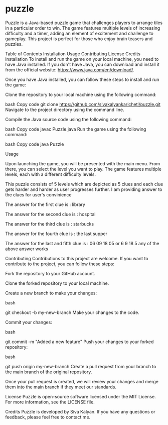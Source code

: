 # puzzle
Puzzle is a Java-based puzzle game that challenges players to arrange tiles in a particular order to win. The game features multiple levels of increasing difficulty and a timer, adding an element of excitement and challenge to gameplay. This project is perfect for those who enjoy brain teasers and puzzles.

Table of Contents Installation Usage Contributing License Credits Installation To install and run the game on your local machine, you need to have Java installed. If you don't have Java, you can download and install it from the official website: https://www.java.com/en/download/.

Once you have Java installed, you can follow these steps to install and run the game:

Clone the repository to your local machine using the following command:

bash Copy code git clone https://github.com/sivakalyankaricheti/puzzle.git Navigate to the project directory using the command line.

Compile the Java source code using the following command:

bash Copy code javac Puzzle.java Run the game using the following command:

bash Copy code java Puzzle

Usage

Upon launching the game, you will be presented with the main menu. From there, you can select the level you want to play. The game features multiple levels, each with a different difficulty levels.

This puzzle consists of 5 levels which are depicted as 5 clues and each clue gets harder and harder as user progresses further. I am providing answer to the clues for user's convinience

The answer for the first clue is : library

The answer for the second clue is : hospital

The answer for the third clue is : starbucks

The answer for the fourth clue is : the last supper

The answer for the last and fifth clue is : 06 09 18 05 or 6 9 18 5 any of the above answer works

Contributing Contributions to this project are welcome. If you want to contribute to the project, you can follow these steps:

Fork the repository to your GitHub account.

Clone the forked repository to your local machine.

Create a new branch to make your changes:

bash

git checkout -b my-new-branch Make your changes to the code.

Commit your changes:

bash

git commit -m "Added a new feature" Push your changes to your forked repository:

bash

git push origin my-new-branch Create a pull request from your branch to the main branch of the original repository.

Once your pull request is created, we will review your changes and merge them into the main branch if they meet our standards.

License Puzzle is open-source software licensed under the MIT License. For more information, see the LICENSE file.

Credits Puzzle is developed by Siva Kalyan. If you have any questions or feedback, please feel free to contact me.
